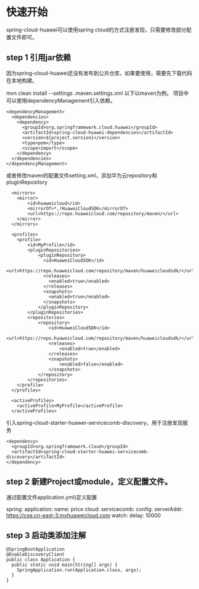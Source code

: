 # 快速开始

spring-cloud-huawei可以使用spring cloud的方式注册发现，只需要修改部分配置文件即可。

## step 1 引用jar依赖

因为spring-cloud-huawei还没有发布到公共仓库，如果要使用，需要先下载代码在本地构建。

mvn clean install --settings .maven.settings.xml 以下以maven为例。 项目中可以使用dependencyManagement引入依赖。

	<dependencyManagement>
	  <dependencies>
	    <dependency>
	      <groupId>org.springframework.cloud.huawei</groupId>
	      <artifactId>spring-cloud-huawei-dependencies</artifactId>
	      <version>${project.version}</version>
	      <type>pom</type>
	      <scope>import</scope>
	    </dependency>
	  </dependencies>
	</dependencyManagement>

或者修改maven的配置文件setting.xml，添加华为云repository和pluginRepository

	  <mirrors>
		<mirror>
			<id>huaweicloud</id>
			<mirrorOf>*,!HuaweiCloudSDK</mirrorOf>
			<url>https://repo.huaweicloud.com/repository/maven/</url>
		</mirror>  
	  </mirrors>
	
	  <profiles>
		<profile>
			<id>MyProfile</id>
			<pluginRepositories>
				<pluginRepository>
				  <id>HuaweiCloudSDK</id>
				  <url>https://repo.huaweicloud.com/repository/maven/huaweicloudsdk/</url>
				  <releases>
					<enabled>true</enabled>
				  </releases>
				  <snapshots>
					<enabled>true</enabled>
				  </snapshots>
				</pluginRepository>
			</pluginRepositories>
			<repositories>
				<repository>
					<id>HuaweiCloudSDK</id>
					<url>https://repo.huaweicloud.com/repository/maven/huaweicloudsdk/</url>
					<releases>
						<enabled>true</enabled>
					</releases>
					<snapshots>
						<enabled>false</enabled>
					</snapshots>
				</repository>
			</repositories>
		</profile>
	  </profiles>
	  
	  <activeProfiles>
	    <activeProfile>MyProfile</activeProfile>
	  </activeProfiles>

引入spring-cloud-starter-huawei-servicecomb-discovery，用于注册发现服务

	<dependency>
	  <groupId>org.springframework.cloud</groupId>
	  <artifactId>spring-cloud-starter-huawei-servicecomb-discovery</artifactId>
	</dependency>

## step 2 新建Project或module，定义配置文件。

通过配置文件application.yml)定义配置

spring:
application:
name: price cloud:
servicecomb:
config:
serverAddr: https://cse.cn-east-3.myhuaweicloud.com
watch:
delay: 10000

## step 3 启动类添加注解

	@SpringBootApplication
	@EnableDiscoveryClient
	public class Application {
	  public static void main(String[] args) {
	    SpringApplication.run(Application.class, args);
	  }
	}


